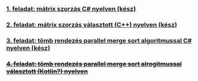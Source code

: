 ### [1. feladat: mátrix szorzás C# nyelven (kész)](https://github.com/marazmarci/parhuzamos-prog-temalab/tree/master/Feladat1)

### [2. feladat: mátrix szorzás választott (**C++**) nyelven (kész)](https://github.com/marazmarci/parhuzamos-prog-temalab/tree/master/Feladat2)

### [3. feladat: tömb rendezés parallel merge sort algoritmussal C# nyelven (kész)](https://github.com/marazmarci/parhuzamos-prog-temalab/tree/master/Feladat3)

### [~~4. feladat: tömb rendezés parallel merge sort alrogitmussal választott (**Kotlin?**) nyelven~~](https://github.com/marazmarci/parhuzamos-prog-temalab/tree/master/Feladat4)
